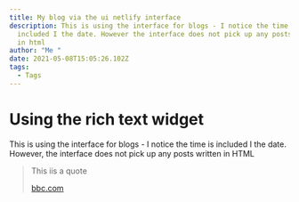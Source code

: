 ```yaml
---
title: My blog via the ui netlify interface
description: This is using the interface for blogs - I notice the time is
  included I the date. However the interface does not pick up any posts written
  in html
author: "Me "
date: 2021-05-08T15:05:26.102Z
tags:
  - Tags
---
```

# Using the rich text widget

This is using the interface for blogs - I notice the time is included I the date. However, the interface does not pick up any posts written in HTML

> This iis a quote
>
> [bbc.com](bbc.com)
>
>